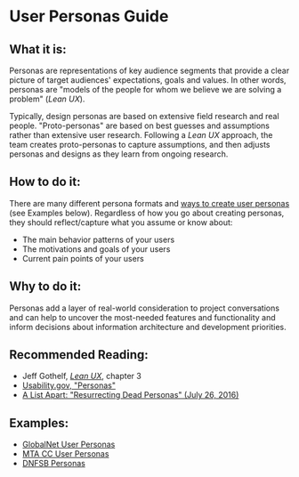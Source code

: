 # User Personas Guide

## What it is:

Personas are representations of key audience segments that provide a clear picture of target audiences' expectations, goals and values. In other words, personas are "models of the people for whom we believe we are solving a problem" (_Lean UX_).

Typically, design personas are based on extensive field research and real people. "Proto-personas" are based on best guesses and assumptions rather than extensive user research. Following a _Lean UX_ approach, the team creates proto-personas to capture assumptions, and then adjusts personas and designs as they learn from ongoing research.

## How to do it:

There are many different persona formats and [ways to create user personas](https://www.google.com/search?source=hp&ei=QGkEW5XEGKXljwT15pKgBA&q=how+to+create+user+personas&oq=how+to+create+user+per&gs_l=psy-ab.3.0.0l2j0i22i30k1l8.2337.6160.0.7265.24.17.0.6.6.0.132.1526.9j7.17.0....0...1c.1.64.psy-ab..1.22.1541.0..0i131k1.58.Ur19LHgyFBQ) (see Examples below). Regardless of how you go about creating personas, they should reflect/capture what you assume or know about:

- The main behavior patterns of your users
- The motivations and goals of your users
- Current pain points of your users

## Why to do it:

Personas add a layer of real-world consideration to project conversations and can help to uncover the most-needed features and functionality and inform decisions about information architecture and development priorities.

## Recommended Reading:

- Jeff Gothelf, [_Lean UX_](https://leanuxbook.com/), chapter 3
- [Usability.gov, "Personas"](https://www.usability.gov/how-to-and-tools/methods/personas.html)
- [A List Apart: "Resurrecting Dead Personas" (July 26, 2016)](http://alistapart.com/article/resurrecting-dead-personas)

## Examples:

- [GlobalNet User Personas](https://docs.google.com/presentation/d/1cv5z-OWDAiXCdDyHvaiQFSNIKgXi0jGfWzeuo2_Ms8A/edit#slide=id.p)
- [MTA CC User Personas](https://docs.google.com/spreadsheets/d/1DejZJ1x0C2T5TwDKYttkoR0ToeJ1p_OvMaUJ3bss5hE/edit#gid=0)
- [DNFSB Personas](https://drive.google.com/drive/u/0/folders/0B_TE_R8az0YzZS1ZbkpLWnhCUG8)
